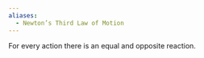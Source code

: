 ```yaml
---
aliases:
  - Newton’s Third Law of Motion
---
```

For every action there is an equal and opposite reaction.